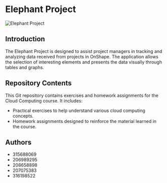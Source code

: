 # Elephant Project
![Elephant Project](https://github.com/RaedHadad/Elephant/main/Elephant-image.webp)

## Introduction
The Elephant Project is designed to assist project managers in tracking and analyzing data received from projects in OnShape. The application allows the selection of interesting elements and presents the data visually through tables and graphs.

## Repository Contents
This Git repository contains exercises and homework assignments for the Cloud Computing course. It includes:
- Practical exercises to help understand various cloud computing concepts.
- Homework assignments designed to reinforce the material learned in the course.

## Authors
- 315688069
- 206989295
- 208658898
- 207075383
- 316198522

